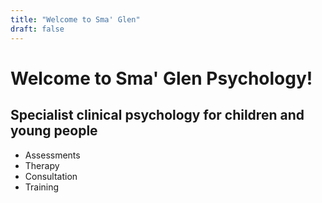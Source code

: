 ```yaml
---
title: "Welcome to Sma' Glen"
draft: false
---
```


# Welcome to Sma' Glen Psychology!

## Specialist clinical psychology for children and young people

- Assessments
- Therapy
- Consultation
- Training